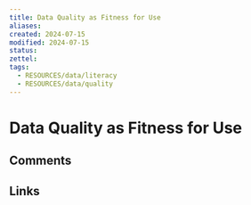 ```yaml
---
title: Data Quality as Fitness for Use
aliases: 
created: 2024-07-15
modified: 2024-07-15
status: 
zettel: 
tags:
  - RESOURCES/data/literacy
  - RESOURCES/data/quality
---
```

#  Data Quality as Fitness for Use
## Comments

## Links
